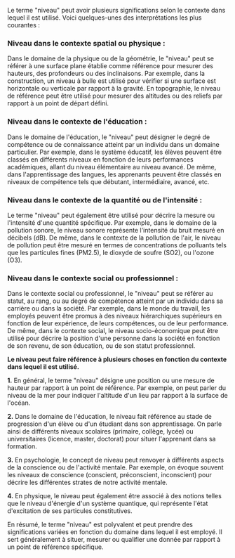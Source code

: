 Le terme "niveau" peut avoir plusieurs significations selon le contexte dans lequel il est utilisé. Voici quelques-unes des interprétations les plus courantes :

### Niveau dans le contexte spatial ou physique :

Dans le domaine de la physique ou de la géométrie, le "niveau" peut se référer à une surface plane établie comme référence pour mesurer des hauteurs, des profondeurs ou des inclinaisons. Par exemple, dans la construction, un niveau à bulle est utilisé pour vérifier si une surface est horizontale ou verticale par rapport à la gravité. En topographie, le niveau de référence peut être utilisé pour mesurer des altitudes ou des reliefs par rapport à un point de départ défini.

### Niveau dans le contexte de l'éducation :

Dans le domaine de l'éducation, le "niveau" peut désigner le degré de compétence ou de connaissance atteint par un individu dans un domaine particulier. Par exemple, dans le système éducatif, les élèves peuvent être classés en différents niveaux en fonction de leurs performances académiques, allant du niveau élémentaire au niveau avancé. De même, dans l'apprentissage des langues, les apprenants peuvent être classés en niveaux de compétence tels que débutant, intermédiaire, avancé, etc.

### Niveau dans le contexte de la quantité ou de l'intensité :

Le terme "niveau" peut également être utilisé pour décrire la mesure ou l'intensité d'une quantité spécifique. Par exemple, dans le domaine de la pollution sonore, le niveau sonore représente l'intensité du bruit mesuré en décibels (dB). De même, dans le contexte de la pollution de l'air, le niveau de pollution peut être mesuré en termes de concentrations de polluants tels que les particules fines (PM2.5), le dioxyde de soufre (SO2), ou l'ozone (O3).

### Niveau dans le contexte social ou professionnel :

Dans le contexte social ou professionnel, le "niveau" peut se référer au statut, au rang, ou au degré de compétence atteint par un individu dans sa carrière ou dans la société. Par exemple, dans le monde du travail, les employés peuvent être promus à des niveaux hiérarchiques supérieurs en fonction de leur expérience, de leurs compétences, ou de leur performance. De même, dans le contexte social, le niveau socio-économique peut être utilisé pour décrire la position d'une personne dans la société en fonction de son revenu, de son éducation, ou de son statut professionnel.

**Le niveau peut faire référence à plusieurs choses en fonction du contexte dans lequel il est utilisé.**

**1.** En général, le terme "niveau" désigne une position ou une mesure de hauteur par rapport à un point de référence. Par exemple, on peut parler du niveau de la mer pour indiquer l'altitude d'un lieu par rapport à la surface de l'océan.

**2.** Dans le domaine de l'éducation, le niveau fait référence au stade de progression d'un élève ou d'un étudiant dans son apprentissage. On parle ainsi de différents niveaux scolaires (primaire, collège, lycée) ou universitaires (licence, master, doctorat) pour situer l'apprenant dans sa formation.

**3.** En psychologie, le concept de niveau peut renvoyer à différents aspects de la conscience ou de l'activité mentale. Par exemple, on évoque souvent les niveaux de conscience (conscient, préconscient, inconscient) pour décrire les différentes strates de notre activité mentale.

**4.** En physique, le niveau peut également être associé à des notions telles que le niveau d'énergie d'un système quantique, qui représente l'état d'excitation de ses particules constitutives.

En résumé, le terme "niveau" est polyvalent et peut prendre des significations variées en fonction du domaine dans lequel il est employé. Il sert généralement à situer, mesurer ou qualifier une donnée par rapport à un point de référence spécifique.